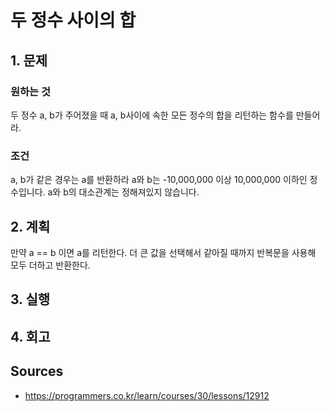 # 두 정수 사이의 합

## 1. 문제

### 원하는 것

두 정수 a, b가 주어졌을 때 a, b사이에 속한 모든 정수의 합을 리턴하는 함수를 만들어라.

### 조건

a, b가 같은 경우는 a를 반환하라
a와 b는 -10,000,000 이상 10,000,000 이하인 정수입니다.
a와 b의 대소관계는 정해져있지 않습니다.

## 2. 계획

만약 a == b 이면 a를 리턴한다.
더 큰 값을 선택해서 같아질 때까지 반복문을 사용해 모두 더하고 반환한다.

## 3. 실행

## 4. 회고

## Sources

* <https://programmers.co.kr/learn/courses/30/lessons/12912>